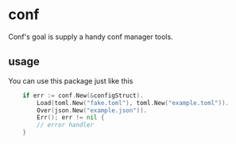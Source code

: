 # conf
Conf's goal is supply a handy conf manager tools.

## usage

You can use this package just like this

```go
	if err := conf.New(&configStruct).
		Load(toml.New("fake.toml"), toml.New("example.toml")).
		Over(json.New("example.json")).
		Err(); err != nil {
		// error handler
	}
```

